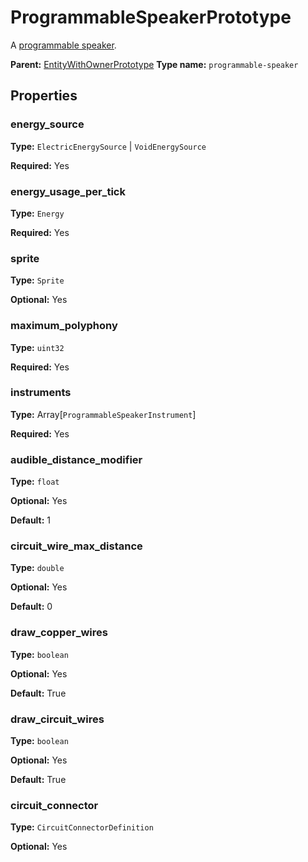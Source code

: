 # ProgrammableSpeakerPrototype

A [programmable speaker](https://wiki.factorio.com/Programmable_speaker).

**Parent:** [EntityWithOwnerPrototype](EntityWithOwnerPrototype.md)
**Type name:** `programmable-speaker`

## Properties

### energy_source

**Type:** `ElectricEnergySource` | `VoidEnergySource`

**Required:** Yes

### energy_usage_per_tick

**Type:** `Energy`

**Required:** Yes

### sprite

**Type:** `Sprite`

**Optional:** Yes

### maximum_polyphony

**Type:** `uint32`

**Required:** Yes

### instruments

**Type:** Array[`ProgrammableSpeakerInstrument`]

**Required:** Yes

### audible_distance_modifier

**Type:** `float`

**Optional:** Yes

**Default:** 1

### circuit_wire_max_distance

**Type:** `double`

**Optional:** Yes

**Default:** 0

### draw_copper_wires

**Type:** `boolean`

**Optional:** Yes

**Default:** True

### draw_circuit_wires

**Type:** `boolean`

**Optional:** Yes

**Default:** True

### circuit_connector

**Type:** `CircuitConnectorDefinition`

**Optional:** Yes

